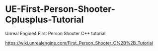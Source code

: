 UE-First-Person-Shooter-Cplusplus-Tutorial
==========================================

Unreal Engine4 First Person Shooter C++ tutorial

https://wiki.unrealengine.com/First_Person_Shooter_C%2B%2B_Tutorial


